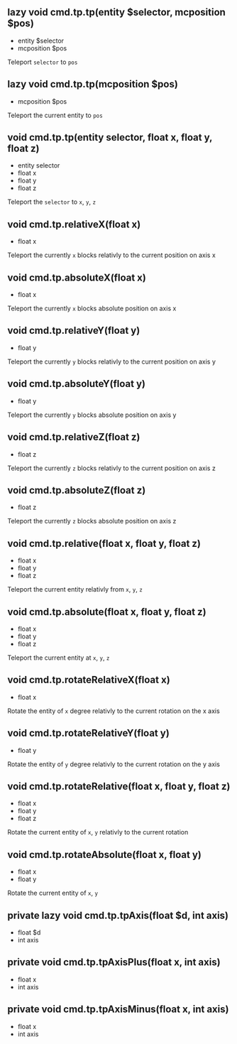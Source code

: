 ## lazy void cmd.tp.tp(entity $selector, mcposition $pos)
- entity $selector
- mcposition $pos

Teleport `selector` to `pos`

## lazy void cmd.tp.tp(mcposition $pos)
- mcposition $pos

Teleport the current entity to `pos`

## void cmd.tp.tp(entity selector, float x, float y, float z)
- entity selector
- float x
- float y
- float z

Teleport the `selector` to `x`, `y`, `z`

## void cmd.tp.relativeX(float x)
- float x

Teleport the currently `x` blocks relativly to the current position on axis x

## void cmd.tp.absoluteX(float x)
- float x

Teleport the currently `x` blocks absolute position on axis x

## void cmd.tp.relativeY(float y)
- float y

Teleport the currently `y` blocks relativly to the current position on axis y

## void cmd.tp.absoluteY(float y)
- float y

Teleport the currently `y` blocks absolute position on axis y

## void cmd.tp.relativeZ(float z)
- float z

Teleport the currently `z` blocks relativly to the current position on axis z

## void cmd.tp.absoluteZ(float z)
- float z

Teleport the currently `z` blocks absolute position on axis z

## void cmd.tp.relative(float x, float y, float z)
- float x
- float y
- float z

Teleport the current entity relativly from `x`, `y`, `z`

## void cmd.tp.absolute(float x, float y, float z)
- float x
- float y
- float z

Teleport the current entity at `x`, `y`, `z`

## void cmd.tp.rotateRelativeX(float x)
- float x

Rotate the entity of `x` degree relativly to the current rotation on the x axis

## void cmd.tp.rotateRelativeY(float y)
- float y

Rotate the entity of `y` degree relativly to the current rotation on the y axis

## void cmd.tp.rotateRelative(float x, float y, float z)
- float x
- float y
- float z

Rotate the current entity of `x`, `y` relativly to the current rotation

## void cmd.tp.rotateAbsolute(float x, float y)
- float x
- float y

Rotate the current entity of `x`, `y`

## private lazy void cmd.tp.tpAxis(float $d, int axis)
- float $d
- int axis



## private void cmd.tp.tpAxisPlus(float x, int axis)
- float x
- int axis



## private void cmd.tp.tpAxisMinus(float x, int axis)
- float x
- int axis




